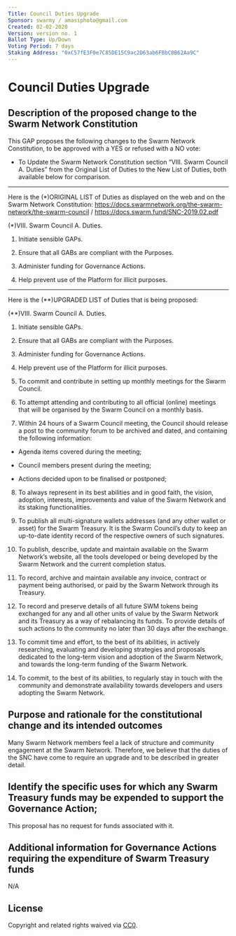```yaml
---
Title: Council Duties Upgrade
Sponsor: swarmy / amasiphoto@gmail.com
Created: 02-02-2020
Version: version no. 1
Ballot Type: Up/Down 
Voting Period: 7 days
Staking Address: "0xC57fE3F0e7C85DE15C9ac2D63ab6FBbC0B62Aa9C"
---
```

#  Council Duties Upgrade

## Description of the proposed change to the Swarm Network Constitution

This GAP proposes the following changes to the Swarm Network Constitution, to be approved with a YES or refused with a NO vote:

- To Update the Swarm Network Constitution section “VIII. Swarm Council A. Duties” from the Original List of Duties to the New List of Duties, both available below for comparison.

---------------

Here is the (*)ORIGINAL LIST of Duties as displayed on the web and on the Swarm Network Constitution: https://docs.swarmnetwork.org/the-swarm-network/the-swarm-council / https://docs.swarm.fund/SNC-2019.02.pdf


(*)VIII. Swarm Council A. Duties. 

1. Initiate sensible GAPs. 

2. Ensure that all GABs are compliant with the Purposes.

3. Administer funding for Governance Actions. 

4. Help prevent use of the Platform for illicit purposes.


---------------


Here is the (**)UPGRADED LIST of Duties that is being proposed:

(**)VIII. Swarm Council A. Duties.   
1. Initiate sensible GAPs. 

2. Ensure that all GABs are compliant with the Purposes.

3. Administer funding for Governance Actions. 

4. Help prevent use of the Platform for illicit purposes.

5. To commit and contribute in setting up monthly meetings for the Swarm Council.

6. To attempt attending and contributing to all official (online) meetings that will be organised by the Swarm Council on a monthly basis. 

7. Within 24 hours of a Swarm Council meeting, the Council should release a post to the community forum to be archived and dated, and containing the following information:

- Agenda items covered during the meeting;

- Council members present during the meeting;

- Actions decided upon to be finalised or postponed;

8. To always represent in its best abilities and in good faith, the vision, adoption, interests, improvements and value of the Swarm Network and its staking functionalities.

9. To publish all multi-signature wallets addresses (and any other wallet or asset) for the Swarm Treasury. It is the Swarm Council’s duty to keep an up-to-date identity record of the respective owners of such signatures.

10. To publish, describe, update and maintain available on the Swarm Network’s website, all the tools developed or being developed by the Swarm Network and the current completion status. 

11. To record, archive and maintain available any invoice, contract or payment being authorised, or paid by the Swarm Network through its Treasury.

12. To record and preserve details of all future SWM tokens being exchanged for any and all other units of value by the Swarm Network and its Treasury as a way of rebalancing its funds. To provide details of such actions to the community no later than 30 days after the exchange.

13. To commit time and effort, to the best of its abilities, in actively researching, evaluating and developing strategies and proposals dedicated to the long-term vision and adoption of the Swarm Network, and towards the long-term funding of the Swarm Network.

14. To commit, to the best of its abilities, to regularly stay in touch with the community and demonstrate availability towards developers and users adopting the Swarm Network.



## Purpose and rationale for the constitutional change and its intended outcomes


Many Swarm Network members feel a lack of structure and community engagement at the Swarm Network. Therefore, we believe that the duties of the SNC have come to require an upgrade and to be described in greater detail. 


## Identify the specific uses for which any Swarm Treasury funds may be expended to support the Governance Action;

This proposal has no request for funds associated with it.

## Additional information for Governance Actions requiring the expenditure of Swarm Treasury funds

N/A

## License
Copyright and related rights waived via [CC0](https://creativecommons.org/publicdomain/zero/1.0/).


